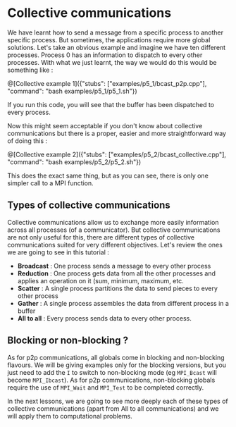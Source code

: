 # Collective communications

We have learnt how to send a message from a specific process to another specific process. But sometimes, the applications require more global solutions. Let's take an obvious example and imagine we have ten different processes. Process 0 has an information to dispatch to every other processes. With what we just learnt, the way we would do this would be something like :

@[Collective example 1]({"stubs": ["examples/p5_1/bcast_p2p.cpp"], "command": "bash examples/p5_1/p5_1.sh"})

If you run this code, you will see that the buffer has been dispatched to every process.

Now this might seem acceptable if you don't know about collective communications but there is a proper, easier and more straightforward way of doing this :

@[Collective example 2]({"stubs": ["examples/p5_2/bcast_collective.cpp"], "command": "bash examples/p5_2/p5_2.sh"})

This does the exact same thing, but as you can see, there is only one simpler call to a MPI function.

## Types of collective communications

Collective communications allow us to exchange more easily information across all processes (of a communicator). But collective communications are not only useful for this, there are different types of collective communications suited for very different objectives. Let's review the ones we are going to see in this tutorial :

* **Broadcast** : One process sends a message to every other process
* **Reduction** : One process gets data from all the other processes and applies an operation on it (sum, minimum, maximum, etc.
* **Scatter** : A single process partitions the data to send pieces to every other process
* **Gather**  : A single process assembles the data from different process in a buffer
* **All to all** : Every process sends data to every other process.

## Blocking or non-blocking ?

As for p2p communications, all globals come in blocking and non-blocking flavours. We will be giving examples only for the blocking versions, but you just need to add the `I` to switch to non-blocking mode (eg `MPI_Bcast` will become `MPI_Ibcast`). As for p2p communications, non-blocking globals require the use of `MPI_Wait` and `MPI_Test` to be completed correctly.



In the next lessons, we are going to see more deeply each of these types of collective communications (apart from All to all communications) and we will apply them to computational problems.